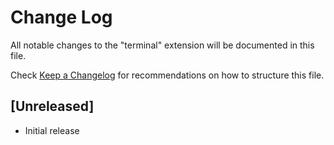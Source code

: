 # Change Log

All notable changes to the "terminal" extension will be documented in this file.

Check [Keep a Changelog](http://keepachangelog.com/) for recommendations on how to structure this file.

## [Unreleased]

- Initial release

